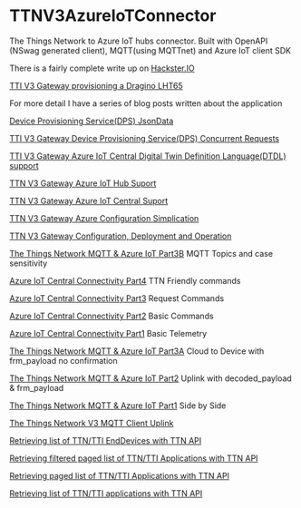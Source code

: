 # TTNV3AzureIoTConnector
The Things Network to Azure IoT hubs connector. Built with OpenAPI (NSwag generated client), MQTT(using MQTTnet) and Azure IoT client SDK

There is a fairly complete write up on [Hackster.IO](https://www.hackster.io/KiwiBryn/the-things-industries-tti-v3-azure-iot-connector-f78d2c) 

[TTI V3 Gateway provisioning a Dragino LHT65](http://blog.devmobile.co.nz/2021/04/10/tti-v3-gateway-provisioning-dragino-lht65-uplink/)


For more detail I have a series of blog posts written about the application

[Device Provisioning Service(DPS) JsonData](http://blog.devmobile.co.nz/2021/03/28/device-provisioning-servicedps-jsondata/)

[TTI V3 Gateway Device Provisioning Service(DPS) Concurrent Requests](http://blog.devmobile.co.nz/2021/03/21/tti-v3-gateway-device-provisioning-servicedps-concurrent-requests/)

[TTI V3 Gateway Azure IoT Central Digital Twin Definition Language(DTDL) support](http://blog.devmobile.co.nz/2021/03/17/tti-v3-gateway-azure-iot-central-digital-twin-definition-languagedtdl-support/)

[TTN V3 Gateway Azure IoT Hub Suport](http://blog.devmobile.co.nz/2021/03/14/tti-v3-gateway-azure-iot-central-support/)

[TTN V3 Gateway Azure IoT Central Suport](http://blog.devmobile.co.nz/2021/03/14/tti-v3-gateway-azure-iot-central-support/)

[TTN V3 Gateway Azure Configuration Simplication](http://blog.devmobile.co.nz/2021/03/06/ttn-v3-gateway-azure-configuration-simplication/)

[TTN V3 Gateway Configuration, Deployment and Operation](http://blog.devmobile.co.nz/2021/03/04/ttn-v3-gateway-configuration-deployment-and-operation/)

[The Things Network MQTT & Azure IoT Part3B](http://blog.devmobile.co.nz/2021/02/19/the-things-network-mqtt-azure-iot-part3b/)
MQTT Topics and case sensitivity

[Azure IoT Central Connectivity Part4](http://blog.devmobile.co.nz/2021/01/21/azure-iot-central-connectivity-part4/)
TTN Friendly commands

[Azure IoT Central Connectivity Part3](http://blog.devmobile.co.nz/2021/01/17/azure-iot-central-connectivity-part3/)
Request Commands

[Azure IoT Central Connectivity Part2](http://blog.devmobile.co.nz/2021/01/11/azure-iot-central-connectivity-part2/)
Basic Commands

[Azure IoT Central Connectivity Part1](http://blog.devmobile.co.nz/2021/01/09/azure-iot-central-connectivity-part1/)
Basic Telemetry

[The Things Network MQTT & Azure IoT Part3A](http://blog.devmobile.co.nz/2021/01/02/the-things-network-mqtt-azure-iot-part3a/)
Cloud to Device with frm_payload no confirmation

[The Things Network MQTT & Azure IoT Part2](http://blog.devmobile.co.nz/2020/12/30/the-things-network-mqtt-azure-iot-part2/)
Uplink with decoded_payload & frm_payload

[The Things Network MQTT & Azure IoT Part1](http://blog.devmobile.co.nz/2020/12/23/the-things-network-mqtt-and-azure-iot-part1/)
Side by Side

[The Things Network V3 MQTT Client Uplink](http://blog.devmobile.co.nz/2020/11/29/the-things-network-v3-mqtt-client-uplink/)

[Retrieving list of TTN/TTI EndDevices with TTN API](http://blog.devmobile.co.nz/2020/11/20/ttn-v3-enddevice-api-basic-client/)

[Retrieving filtered paged list of TTN/TTI Applications with TTN API](http://blog.devmobile.co.nz/2020/11/19/ttn-v3-api-basic-paging-and-filtering-client/)

[Retrieving paged list of TTN/TTI Applications with TTN API](http://blog.devmobile.co.nz/2020/11/17/ttn-v3-api-basic-paging-client/)

[Retrieving list of TTN/TTI applications with TTN API](http://blog.devmobile.co.nz/2020/11/16/ttn-v3-api-basic-client/)

